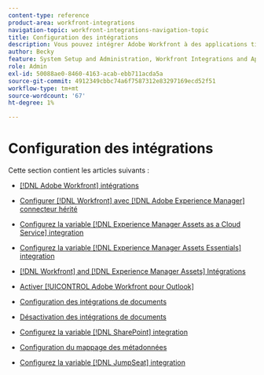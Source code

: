 ```yaml
---
content-type: reference
product-area: workfront-integrations
navigation-topic: workfront-integrations-navigation-topic
title: Configuration des intégrations
description: Vous pouvez intégrer Adobe Workfront à des applications tierces. Les intégrations peuvent étendre l’utilité de Workfront et l’adapter aux besoins de votre entreprise.
author: Becky
feature: System Setup and Administration, Workfront Integrations and Apps
role: Admin
exl-id: 50088ae0-8460-4163-acab-ebb711acda5a
source-git-commit: 4912349cbbc74a6f7587312e83297169ecd52f51
workflow-type: tm+mt
source-wordcount: '67'
ht-degree: 1%

---
```


# Configuration des intégrations

Cette section contient les articles suivants :

* [[!DNL Adobe Workfront] intégrations](../../administration-and-setup/configure-integrations/workfront-integrations-1.md)
* [Configurer [!DNL Workfront] avec [!DNL Adobe Experience Manager] connecteur hérité](../../administration-and-setup/configure-integrations/configure-workfront-aem.md)
* [Configurez la variable [!DNL Experience Manager Assets as a Cloud Service] integration](../../administration-and-setup/configure-integrations/configure-aacs-integration.md)
* [Configurez la variable [!DNL Experience Manager Assets Essentials] integration](../../documents/adobe-workfront-for-experience-manager-assets-essentials/setup-asset-essentials.md)
* [[!DNL Workfront] and [!DNL Experience Manager Assets] Intégrations](../../documents/workfront-and-experience-manager-integrations/wf-experience-manager-integrations.md)
* [Activer [!UICONTROL Adobe Workfront pour Outlook]](../../administration-and-setup/configure-integrations/enable-workfront-for-outlook.md)
* [Configuration des intégrations de documents](../../administration-and-setup/configure-integrations/configure-document-integrations.md)
* [Désactivation des intégrations de documents](../../administration-and-setup/configure-integrations/disable-document-integrations.md)
* [Configurez la variable [!DNL SharePoint] integration](../../administration-and-setup/configure-integrations/configure-sharepoint-integration.md)
* [Configuration du mappage des métadonnées](../../administration-and-setup/configure-integrations/set-up-metadata-mapping.md)

   <!--
  <li data-mc-conditions="QuicksilverOrClassic.Draft mode"><a href="../../administration-and-setup/configure-integrations/create-oauth-application.md" class="MCXref xref" xrefformat="{para}">Create OAuth2 applications for Workfront integrations</a> </li>
  -->

   <!--
  <li data-mc-conditions="QuicksilverOrClassic.Draft mode"><a href="../../administration-and-setup/configure-integrations/manage-custom-oauth2-apps.md" class="MCXref xref" xrefformat="{para}">View and manage custom OAuth2 applications</a> </li>
  -->

* [Configurez la variable [!DNL JumpSeat] integration](/help/quicksilver/administration-and-setup/configure-integrations/configure-jumpseat.md)
